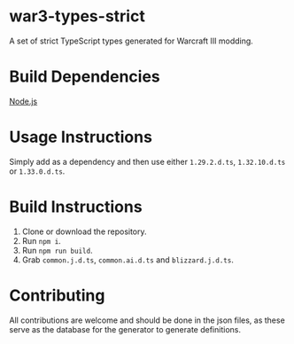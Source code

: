 # war3-types-strict
A set of strict TypeScript types generated for Warcraft III modding.

# Build Dependencies
[Node.js](https://nodejs.org/)

# Usage Instructions
Simply add as a dependency and then use either `1.29.2.d.ts`,  `1.32.10.d.ts` or  `1.33.0.d.ts`.

# Build Instructions
1. Clone or download the repository.
2. Run `npm i`.
3. Run `npm run build`.
4. Grab `common.j.d.ts`, `common.ai.d.ts` and `blizzard.j.d.ts`.

# Contributing
All contributions are welcome and should be done in the json files, as these serve as the database for the generator to generate definitions.